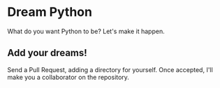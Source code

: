 # Dream Python

What do you want Python to be? Let's make it happen.

## Add your dreams!

Send a Pull Request, adding a directory for yourself. Once accepted, I'll make you a collaborator on the repository.
